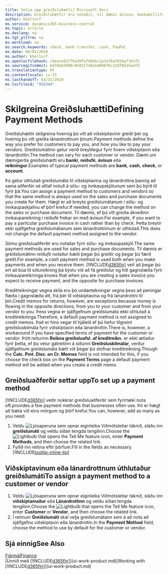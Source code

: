 ```yaml
---
title: Setja upp greiðsluhætti| Microsoft Docs
description: Greiðsluhættir eru notaðir, til dæmis ávísun, bankamillifærsla, reiðufé eða PayPal, til að tilgreina hvernig sölu- og innkaupareikningar verða greiddir.
author: bholtorf
ms.service: dynamics365-business-central
ms.topic: article
ms.devlang: na
ms.tgt_pltfrm: na
ms.workload: na
ms.search.keywords: check, bank transfer, cash, PayPal
ms.date: 04/01/2019
ms.author: bholtorf
ms.openlocfilehash: c9eace037f6a30fafdd5bc2a3af0af83da73b3f5
ms.sourcegitcommit: bd78a5d990c9e83174da1409076c22df8b35eafd
ms.translationtype: HT
ms.contentlocale: is-IS
ms.lasthandoff: 03/31/2019
ms.locfileid: "926344"
---
```

# <a name="defining-payment-methods"></a><span data-ttu-id="f9aa2-103">Skilgreina Greiðsluhætti</span><span class="sxs-lookup"><span data-stu-id="f9aa2-103">Defining Payment Methods</span></span>
<span data-ttu-id="f9aa2-104">Greiðsluhættir skilgreina hvernig þú vilt að viðskiptavinir greiði þér og hvernig þú vilt greiða lánardrottnum þínum.</span><span class="sxs-lookup"><span data-stu-id="f9aa2-104">Payment methods define the way you prefer for customers to pay you, and how you like to pay your vendors.</span></span> <span data-ttu-id="f9aa2-105">Greiðslumátinn getur verið breytilegur fyrir hvern viðskiptavin eða lánardrottin.</span><span class="sxs-lookup"><span data-stu-id="f9aa2-105">The method can vary for each customer or vendor.</span></span> <span data-ttu-id="f9aa2-106">Dæmi um dæmigerða greiðsluhætti eru **banki**, **reiðufé**, **ávísun** eða **reikningur**.</span><span class="sxs-lookup"><span data-stu-id="f9aa2-106">Examples of typical payment methods are **bank**, **cash**, **check**, or **account**.</span></span> 

<span data-ttu-id="f9aa2-107">Þú getur úthlutað greiðslumáta til viðskiptavina og lánardrottna þannig að sama aðferðin sé alltaf notuð á sölu- og innkaupskjölunum sem þú býrð til fyrir þá.</span><span class="sxs-lookup"><span data-stu-id="f9aa2-107">You can assign a payment method to customers and vendors so that the same method is always used on the sales and purchase documents you create for them.</span></span> <span data-ttu-id="f9aa2-108">Hægt er að breyta greiðslumátanum í sölu- og innkaupaskjalinu ef þörf krefur.</span><span class="sxs-lookup"><span data-stu-id="f9aa2-108">If needed, you can change the method on the sales or purchase document.</span></span> <span data-ttu-id="f9aa2-109">Til dæmis, ef þú vilt greiða ákveðinn innkaupareikning í reiðufé frekar en með ávísun.</span><span class="sxs-lookup"><span data-stu-id="f9aa2-109">For example, if you want to pay a particular purchase invoice in cash rather than by check.</span></span> <span data-ttu-id="f9aa2-110">Þetta breytir ekki sjálfgefna greiðslumátanum sem lánardrottninum er úthlutað.</span><span class="sxs-lookup"><span data-stu-id="f9aa2-110">This does not change the default payment method assigned to the vendor.</span></span>

<span data-ttu-id="f9aa2-111">Sömu greiðsluaðferðir eru notaðar fyrir sölu- og innkaupaskjöl.</span><span class="sxs-lookup"><span data-stu-id="f9aa2-111">The same payment methods are used for sales and purchase documents.</span></span> <span data-ttu-id="f9aa2-112">Til dæmis er greiðslumátinn _reiðufé_ notaður bæði þegar þú greiðir og þegar þú færð greitt.</span><span class="sxs-lookup"><span data-stu-id="f9aa2-112">For example, a _cash_ payment method is used both when you make payments and when you receive them.</span></span> [!INCLUDE[d365fin](includes/d365fin_md.md)] <span data-ttu-id="f9aa2-113">veit að þegar þú ert að búa til sölureikning þá býstu við að fá greiðslur og hið gagnstæða fyrir innkaupareikninga.</span><span class="sxs-lookup"><span data-stu-id="f9aa2-113">knows that when you are creating a sales invoice you expect to receive payment, and the opposite for purchase invoices.</span></span> 

<span data-ttu-id="f9aa2-114">Kreditreikningar vegna skila eru þó undantekningar vegna þess að peningar flæða í gagnstæða átt, frá þér til viðskiptavina og frá lánardrottni til þín.</span><span class="sxs-lookup"><span data-stu-id="f9aa2-114">Credit memos for returns, however, are exceptions because money is flowing in the opposite directions, from you to your customer and from your vendor to you.</span></span> <span data-ttu-id="f9aa2-115">Þess vegna er sjálfgefnum greiðslumáta ekki úthlutað á kreditreikninga.</span><span class="sxs-lookup"><span data-stu-id="f9aa2-115">Therefore, a default payment method is not assigned to credit memos.</span></span> <span data-ttu-id="f9aa2-116">Það er hins vegar til hjáleið ef þú hefur tilgreint greiðsluskilmála fyrir viðskiptavin eða lánardrottin.</span><span class="sxs-lookup"><span data-stu-id="f9aa2-116">There is, however, a workaround if you have specified terms of payment for the customer or vendor.</span></span> <span data-ttu-id="f9aa2-117">Þótt reiturinn **Reikna greiðsluafsl. af kreditreikn.** er ekki ætlaður fyrir þetta, ef þú velur gátreitinn á síðunni **Greiðsluskilmálar**, verður sjálfgefnum greiðslumáta bætt við þegar þú stofnar kreditreikning.</span><span class="sxs-lookup"><span data-stu-id="f9aa2-117">Though the **Calc. Pmt. Disc. on Cr. Memos** field is not intended for this, if you choose the check box on the **Payment Terms** page a default payment method will be added when you create a credit memo.</span></span>

## <a name="to-set-up-a-payment-method"></a><span data-ttu-id="f9aa2-118">Greiðsluaðferðir settar upp</span><span class="sxs-lookup"><span data-stu-id="f9aa2-118">To set up a payment method</span></span>
[!INCLUDE[d365fin](includes/d365fin_md.md)] <span data-ttu-id="f9aa2-119">veitir nokkrar greiðsluaðferðir sem fyrirtæki nota oft.</span><span class="sxs-lookup"><span data-stu-id="f9aa2-119">provides a few payment methods that businesses often use.</span></span> <span data-ttu-id="f9aa2-120">Þó er hægt að bæta við eins mörgum og þörf krefur.</span><span class="sxs-lookup"><span data-stu-id="f9aa2-120">You can, however, add as many as you need.</span></span>

1. <span data-ttu-id="f9aa2-121">Veldu ![Ljósaperuna sem opnar eiginleika Viðmótsleitar](media/ui-search/search_small.png "Segðu mér hvað þú vilt gera") táknið, sláðu inn **greiðslumáti** og veldu síðan tengda tengilinn.</span><span class="sxs-lookup"><span data-stu-id="f9aa2-121">Choose the ![Lightbulb that opens the Tell Me feature](media/ui-search/search_small.png "Tell me what you want to do") icon, enter **Payment Methods**, and then choose the related link.</span></span>
2. <span data-ttu-id="f9aa2-122">Fyllið inn reitina eftir þörfum.</span><span class="sxs-lookup"><span data-stu-id="f9aa2-122">Fill in the fields as necessary.</span></span> [!INCLUDE[tooltip-inline-tip](includes/tooltip-inline-tip_md.md)]

## <a name="to-assign-a-payment-method-to-a-customer-or-vendor"></a><span data-ttu-id="f9aa2-123">Viðskiptavinum eða lánardrottnum úthlutaður greiðslumáti</span><span class="sxs-lookup"><span data-stu-id="f9aa2-123">To assign a payment method to a customer or vendor</span></span>
1. <span data-ttu-id="f9aa2-124">Veldu ![Ljósaperuna sem opnar eiginleika Viðmótsleitar](media/ui-search/search_small.png "Segðu mér hvað þú vilt gera") táknið, sláðu inn **viðskiptamaður** eða **Lánardrottinn** og veldu síðan tengda tengilinn.</span><span class="sxs-lookup"><span data-stu-id="f9aa2-124">Choose the ![Lightbulb that opens the Tell Me feature](media/ui-search/search_small.png "Tell me what you want to do") icon, enter **Customer** or **Vendor**, and then choose the related link.</span></span>
2. <span data-ttu-id="f9aa2-125">Í reitnum **Greiðslumáti** skal velja greiðslumátann sem á að nota að sjálfgefnu viðskiptavin eða lánardrottin.</span><span class="sxs-lookup"><span data-stu-id="f9aa2-125">In the **Payment Method** field, choose the method to use by default for the customer or vendor.</span></span>

## <a name="see-also"></a><span data-ttu-id="f9aa2-126">Sjá einnig</span><span class="sxs-lookup"><span data-stu-id="f9aa2-126">See Also</span></span>
[<span data-ttu-id="f9aa2-127">Fjármál</span><span class="sxs-lookup"><span data-stu-id="f9aa2-127">Finance</span></span>](finance.md)  
<span data-ttu-id="f9aa2-128">[Unnið með [!INCLUDE[d365fin](includes/d365fin_md.md)]](ui-work-product.md)</span><span class="sxs-lookup"><span data-stu-id="f9aa2-128">[Working with [!INCLUDE[d365fin](includes/d365fin_md.md)]](ui-work-product.md)</span></span>  
